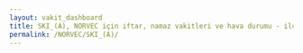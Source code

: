 ```yaml
---
layout: vakit_dashboard
title: SKI_(A), NORVEC için iftar, namaz vakitleri ve hava durumu - ilçe/eyalet seç
permalink: /NORVEC/SKI_(A)/
---
```


<script type="text/javascript">
  var GLOBAL_COUNTRY = 'NORVEC';
  var GLOBAL_CITY = 'SKI_(A)';
  var GLOBAL_STATE = '';
  var lat = 72;
  var lon = 21;
</script>
